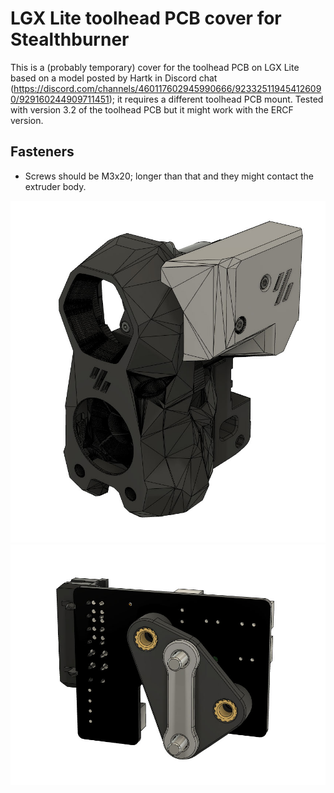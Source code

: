 # LGX Lite toolhead PCB cover for Stealthburner

This is a (probably temporary) cover for the toolhead PCB on LGX Lite based on a model posted by Hartk in Discord chat (https://discord.com/channels/460117602945990666/923325119454126090/929160244909711451); it requires a different toolhead PCB mount. Tested with version 3.2 of the toolhead PCB but it might work with the ERCF version.

## Fasteners
- Screws should be M3x20; longer than that and they might contact the extruder body.

![](./Images/SB_toolhead_PCB_cover_01.jpg)
![](./Images/SB_toolhead_PCB_cover_02.jpg)